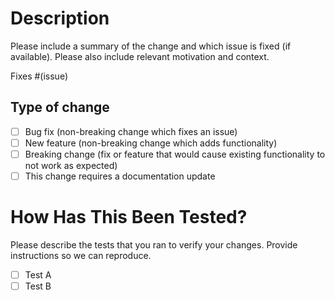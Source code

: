 # Description
Please include a summary of the change and which issue is fixed (if available).
Please also include relevant motivation and context.

Fixes #(issue)

## Type of change
- [ ] Bug fix (non-breaking change which fixes an issue)
- [ ] New feature (non-breaking change which adds functionality)
- [ ] Breaking change (fix or feature that would cause existing functionality to not work as expected)
- [ ] This change requires a documentation update

# How Has This Been Tested?
Please describe the tests that you ran to verify your changes.
Provide instructions so we can reproduce.
- [ ] Test A
- [ ] Test B
